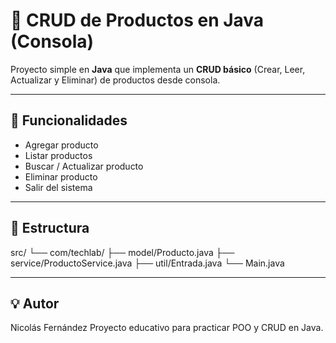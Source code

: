 # 🛒 CRUD de Productos en Java (Consola)

Proyecto simple en **Java** que implementa un **CRUD básico** (Crear, Leer, Actualizar y Eliminar) de productos desde consola.

---

## 🚀 Funcionalidades
- Agregar producto  
- Listar productos  
- Buscar / Actualizar producto  
- Eliminar producto  
- Salir del sistema  

---

## 🧩 Estructura

src/
└── com/techlab/
├── model/Producto.java
├── service/ProductoService.java
├── util/Entrada.java
└── Main.java

---

## 💡 Autor

Nicolás Fernández
Proyecto educativo para practicar POO y CRUD en Java.
